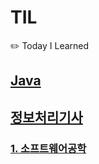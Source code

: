 # TIL

✏️ Today I Learned

## [Java](https://github.com/jaehui327/TIL/tree/main/Java#java)

## [정보처리기사](https://github.com/jaehui327/TIL/tree/main/Engineer%20Information%20Processing#engineer-information-processing)

### [1. 소프트웨어공학](https://github.com/jaehui327/TIL/tree/main/Engineer%20Information%20Processing/1.%20Software%20Engineering)
